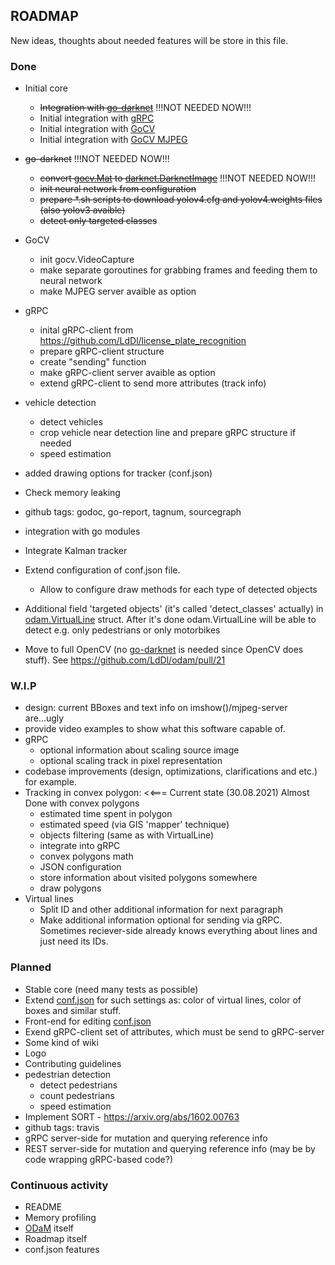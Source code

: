 ## ROADMAP
New ideas, thoughts about needed features will be store in this file.

### Done
* Initial core
    * ~~Integration with [go-darknet](https://github.com/LdDl/go-darknet)~~ !!!NOT NEEDED NOW!!!
    * Initial integration with [gRPC](https://grpc.io/docs/quickstart/go/)
    * Initial integration with [GoCV](https://github.com/hybridgroup/gocv/)
    * Initial integration with [GoCV MJPEG](https://github.com/hybridgroup/mjpeg)

* ~~go-darknet~~ !!!NOT NEEDED NOW!!!
    * ~~convert [gocv.Mat](https://github.com/hybridgroup/gocv/blob/master/core.go#L179) to [darknet.DarknetImage](https://github.com/LdDl/go-darknet/blob/master/image.go#L14)~~ !!!NOT NEEDED NOW!!!
    * ~~init neural network from configuration~~
    * ~~prepare *.sh scripts to download yolov4.cfg and yolov4.weights files (also yolov3 avaible)~~
    * ~~detect only targeted classes~~

* GoCV
    * init gocv.VideoCapture
    * make separate goroutines for grabbing frames and feeding them to neural network
    * make MJPEG server avaible as option

* gRPC
    * inital gRPC-client from https://github.com/LdDl/license_plate_recognition
    * prepare gRPC-client structure
    * create "sending" function
    * make gRPC-client server avaible as option
    * extend gRPC-client to send more attributes (track info)

* vehicle detection
    * detect vehicles
    * crop vehicle near detection line and prepare gRPC structure if needed
    * speed estimation

* added drawing options for tracker (conf.json)
* Check memory leaking
* github tags: godoc, go-report, tagnum, sourcegraph
* integration with go modules
* Integrate Kalman tracker
* Extend configuration of conf.json file.
    * Allow to configure draw methods for each type of detected objects
* Additional field 'targeted objects' (it's called 'detect_classes' actually) in [odam.VirtualLine](virtual_lines.go#11) struct. After it's done odam.VirtualLine will be able to detect e.g. only pedestrians or only motorbikes 
* Move to full OpenCV (no [go-darknet](https://github.com/LdDl/go-darknet) is needed since OpenCV does stuff). See https://github.com/LdDl/odam/pull/21

### W.I.P
* design: current BBoxes and text info on imshow()/mjpeg-server are...ugly
* provide video examples to show what this software capable of.
* gRPC
    * optional information about scaling source image
    * optional scaling track in pixel representation
* codebase improvements (design, optimizations, clarifications and etc.)
for example.
* Tracking in convex polygon: <<=== Current state (30.08.2021) Almost Done with convex polygons 
    * estimated time spent in polygon
    * estimated speed (via GIS 'mapper' technique)
    * objects filtering (same as with VirtualLine)
    * integrate into gRPC
    * convex polygons math
    * JSON configuration
    * store information about visited polygons somewhere
    * draw polygons
* Virtual lines
   * Split ID and other additional information for next paragraph
   * Make additional information optional for sending via gRPC. Sometimes reciever-side already knows everything about lines and just need its IDs.

### Planned
* Stable core (need many tests as possible)
* Extend [conf.json](cmd/odam/conf.json) for such settings as: color of virtual lines, color of boxes and similar stuff.
* Front-end for editing [conf.json](cmd/odam/conf.json)
* Exend gRPC-client set of attributes, which must be send to gRPC-server
* Some kind of wiki
* Logo
* Contributing guidelines
* pedestrian detection
    * detect pedestrians
    * count pedestrians
    * speed estimation
* Implement SORT - https://arxiv.org/abs/1602.00763
* github tags: travis
* gRPC server-side for mutation and querying reference info
* REST server-side for mutation and querying reference info (may be by code wrapping gRPC-based code?)

### Continuous activity
* README
* Memory profiling
* [ODaM](cmd/odam) itself
* Roadmap itself
* conf.json features
